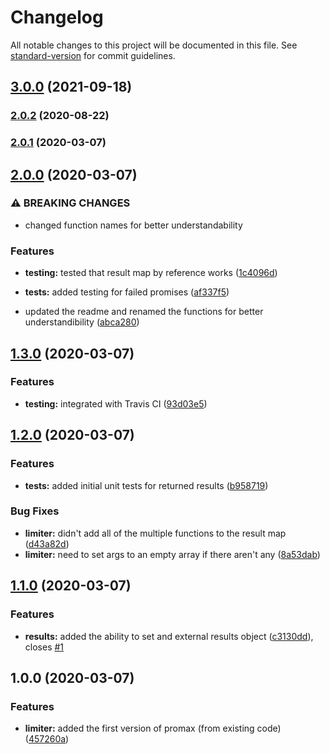 # Changelog

All notable changes to this project will be documented in this file. See [standard-version](https://github.com/conventional-changelog/standard-version) for commit guidelines.

## [3.0.0](https://github.com/entrostat/promax/compare/v2.0.2...v3.0.0) (2021-09-18)

### [2.0.2](https://github.com/entrostat/promax/compare/v2.0.1...v2.0.2) (2020-08-22)

### [2.0.1](https://github.com/entrostat/promax/compare/v2.0.0...v2.0.1) (2020-03-07)

## [2.0.0](https://github.com/entrostat/promax/compare/v1.3.0...v2.0.0) (2020-03-07)


### ⚠ BREAKING CHANGES

* changed function names for better understandability

### Features

* **testing:** tested that result map by reference works ([1c4096d](https://github.com/entrostat/promax/commit/1c4096d4b0b85c937eb51bc39c8c198404d1113f))
* **tests:** added testing for failed promises ([af337f5](https://github.com/entrostat/promax/commit/af337f584e4c5fb9240a92c4bbc695a188bba2e1))


* updated the readme and renamed the functions for better understandibility ([abca280](https://github.com/entrostat/promax/commit/abca2801da9b0556d9db06204f2a5e85206f20ef))

## [1.3.0](https://github.com/entrostat/promax/compare/v1.2.0...v1.3.0) (2020-03-07)


### Features

* **testing:** integrated with Travis CI ([93d03e5](https://github.com/entrostat/promax/commit/93d03e55bf7d01b93cfb6fa0565b981567c56ed5))

## [1.2.0](https://github.com/entrostat/promax/compare/v1.1.0...v1.2.0) (2020-03-07)


### Features

* **tests:** added initial unit tests for returned results ([b958719](https://github.com/entrostat/promax/commit/b958719d8e4c658b056c8f0343cf7c74cafa9b39))


### Bug Fixes

* **limiter:** didn't add all of the multiple functions to the result map ([d43a82d](https://github.com/entrostat/promax/commit/d43a82d92b77a52a484438b6aa8983a862057298))
* **limiter:** need to set args to an empty array if there aren't any ([8a53dab](https://github.com/entrostat/promax/commit/8a53dab453cf959d656cd70514dd083ebe990f29))

## [1.1.0](https://github.com/entrostat/promax/compare/v1.0.0...v1.1.0) (2020-03-07)


### Features

* **results:** added the ability to set and external results object ([c3130dd](https://github.com/entrostat/promax/commit/c3130dd62d3b613d939ecca2a68fb070a491a258)), closes [#1](https://github.com/entrostat/promax/issues/1)

## 1.0.0 (2020-03-07)


### Features

* **limiter:** added the first version of promax (from existing code) ([457260a](https://github.com/entrostat/promax/commit/457260a9ba4a89a69f23c2275f7411b1f4f241aa))
